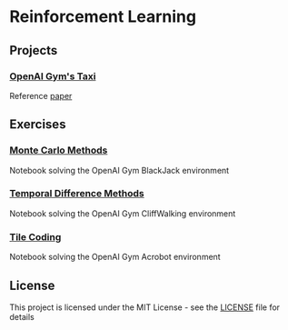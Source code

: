 # Reinforcement Learning

## Projects

### [OpenAI Gym's Taxi](https://github.com/fernandofsilva/Reinforcement_Learning/tree/main/projects/Taxi)
Reference [paper](https://arxiv.org/pdf/cs/9905014.pdf)

## Exercises

### [Monte Carlo Methods](https://github.com/fernandofsilva/Reinforcement_Learning/blob/main/notebooks/monte_carlo.ipynb)
Notebook solving the OpenAI Gym BlackJack environment

### [Temporal Difference Methods](https://github.com/fernandofsilva/Reinforcement_Learning/blob/main/notebooks/Temporal_Difference.ipynb)
Notebook solving the OpenAI Gym CliffWalking environment

### [Tile Coding](https://github.com/fernandofsilva/Reinforcement_Learning/blob/main/notebooks/Tile_Coding.ipynb)
Notebook solving the OpenAI Gym Acrobot environment

## License
This project is licensed under the MIT License - see the [LICENSE](https://github.com/fernandofsilva/Reinforcement_Learning/blob/main/LICENSE) file for details

